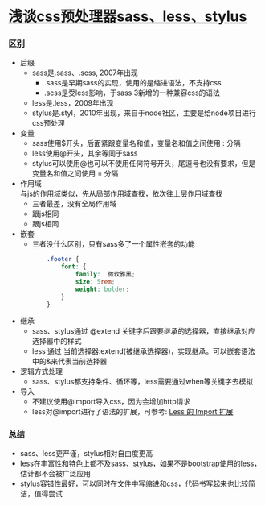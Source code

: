 # [浅谈css预处理器sass、less、stylus](https://zhuanlan.zhihu.com/p/23382462)

### 区别
- 后缀
  - sass是.sass、.scss, 2007年出现
    - .sass是早期sass的实现，使用的是缩进语法，不支持css
    - .scss是受less影响，于sass 3新增的一种兼容css的语法
  - less是.less，2009年出现
  - stylus是.styl，2010年出现，来自于node社区，主要是给node项目进行css预处理
- 变量
  - sass使用$开头，后面紧跟变量名和值，变量名和值之间使用 : 分隔
  - less使用@开头，其余等同于sass
  - stylus可以使用@也可以不使用任何符号开头，尾逗号也没有要求，但是变量名和值之间使用 = 分隔
- 作用域<br />
  与js的作用域类似，先从局部作用域查找，依次往上层作用域查找
  - 三者最差，没有全局作用域
  - 跟js相同
  - 跟js相同
- 嵌套
  - 三者没什么区别，只有sass多了一个属性嵌套的功能
    ```scss
        .footer {
            font: {
                family:  微软雅黑;
                size: 5rem;
                weight: bolder;
            }
        }
    ```
- 继承
  - sass、stylus通过 @extend 关键字后跟要继承的选择器，直接继承对应选择器中的样式
  - less 通过 当前选择器:extend(被继承选择器)，实现继承。可以嵌套语法中的&来代表当前选择器
- 逻辑方式处理
  - sass、stylus都支持条件、循环等，less需要通过when等关键字去模拟
- 导入
  - 不建议使用@import导入css，因为会增加http请求
  - less对@import进行了语法的扩展，可参考: [Less 的 Import 扩展](https://less.bootcss.com/features/#import-at-rules)


### 总结
- sass、less更严谨，stylus相对自由度更高
- less在丰富性和特色上都不及sass、stylus，如果不是bootstrap使用的less，估计都不会被广泛应用
- stylus容错性最好，可以同时在文件中写缩进和css，代码书写起来也比较简洁，值得尝试